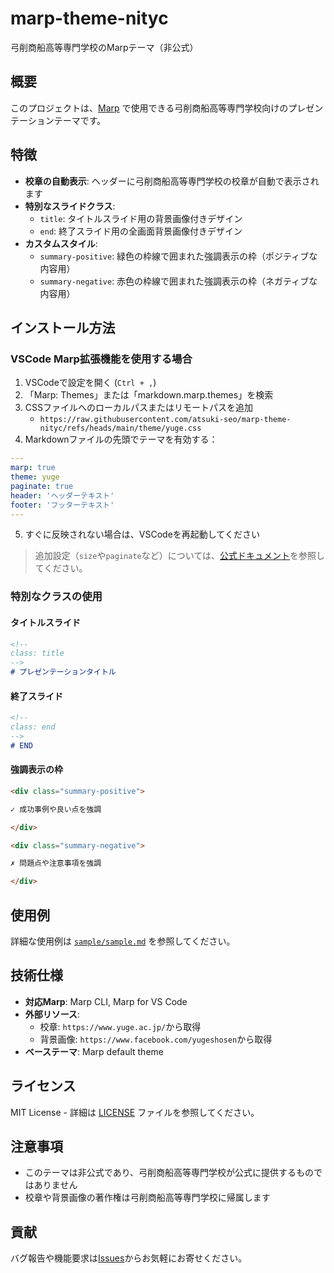 # marp-theme-nityc

弓削商船高等専門学校のMarpテーマ（非公式）

## 概要

このプロジェクトは、[Marp](https://marp.app/) で使用できる弓削商船高等専門学校向けのプレゼンテーションテーマです。

## 特徴

- **校章の自動表示**: ヘッダーに弓削商船高等専門学校の校章が自動で表示されます
- **特別なスライドクラス**: 
  - `title`: タイトルスライド用の背景画像付きデザイン
  - `end`: 終了スライド用の全画面背景画像付きデザイン
- **カスタムスタイル**:
  - `summary-positive`: 緑色の枠線で囲まれた強調表示の枠（ポジティブな内容用）
  - `summary-negative`: 赤色の枠線で囲まれた強調表示の枠（ネガティブな内容用）

## インストール方法

### VSCode Marp拡張機能を使用する場合

1. VSCodeで設定を開く (`Ctrl + ,`)
2. 「Marp: Themes」または「markdown.marp.themes」を検索
3. CSSファイルへのローカルパスまたはリモートパスを追加
    - `https://raw.githubusercontent.com/atsuki-seo/marp-theme-nityc/refs/heads/main/theme/yuge.css`
4. Markdownファイルの先頭でテーマを有効する：

```yaml
---
marp: true
theme: yuge
paginate: true
header: 'ヘッダーテキスト'
footer: 'フッターテキスト'
---
```

5. すぐに反映されない場合は、VSCodeを再起動してください

> 追加設定（`size`や`paginate`など）については、[公式ドキュメント](https://github.com/marp-team/marp/blob/main/website/docs/guide/directives.md)を参照してください。

### 特別なクラスの使用

#### タイトルスライド
```markdown
<!--
class: title
-->
# プレゼンテーションタイトル
```

#### 終了スライド
```markdown
<!--
class: end
-->
# END
```

#### 強調表示の枠
```markdown
<div class="summary-positive">

✓ 成功事例や良い点を強調

</div>

<div class="summary-negative">

✗ 問題点や注意事項を強調

</div>
```

## 使用例

詳細な使用例は [`sample/sample.md`](sample/sample.md) を参照してください。

## 技術仕様

- **対応Marp**: Marp CLI, Marp for VS Code
- **外部リソース**: 
  - 校章: `https://www.yuge.ac.jp/`から取得
  - 背景画像: `https://www.facebook.com/yugeshosen`から取得
- **ベーステーマ**: Marp default theme

## ライセンス

MIT License - 詳細は [LICENSE](LICENSE) ファイルを参照してください。

## 注意事項

- このテーマは非公式であり、弓削商船高等専門学校が公式に提供するものではありません
- 校章や背景画像の著作権は弓削商船高等専門学校に帰属します

## 貢献

バグ報告や機能要求は[Issues](https://github.com/atsuki-seo/marp-theme-nityc/issues)からお気軽にお寄せください。
